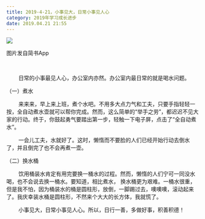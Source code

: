 ```yaml
---
title: 2019-4-21，小事见大，日常小事见人心
category: 2019年学习成长进步
date: 2019.04.21 21:55
---
```


![](https://markdown-1301532546.cos.ap-guangzhou.myqcloud.com/peipei_blog/20210921144700.jpeg)  

图片发自简书App


       

        日常的小事最见人心，办公室内亦然。办公室内最日常的就是喝水问题。

（一）煮水

        来来来，早上来上班，煮个水吧。不用多大点力气和工夫，只要手指轻轻一按，全自动煮水壶就可以帮你完成。然而，这么简单的“举手之劳”，都迟迟不见大家的行动。终于，你鼓起勇气要踏出第一步，轻触一下电子屏，点击了“全自动煮水”。

        一会儿工夫，水就好了。这时，懒惰而不要脸的人们已经开始行动去倒水了，并且倒完了也不会再煮一壶。

（二）换水桶

        饮用桶装水肯定有用完要换一桶水的过程。然而，懒惰的人们宁可一同没水喝，也不会说去换一桶水。要知道，相比煮水， 换水桶更为艰难。一桶水很重，但是我不怕，因为桶装水的桶是圆柱形，放倒，一脚踢过去，噢噢噢，滚动起来了。我庆幸装水桶是圆柱形，不然来个大大的长方体，我就慌了。

        小事见大，日常小事见人心。所以，日行一善，多做好事，积善积德！
